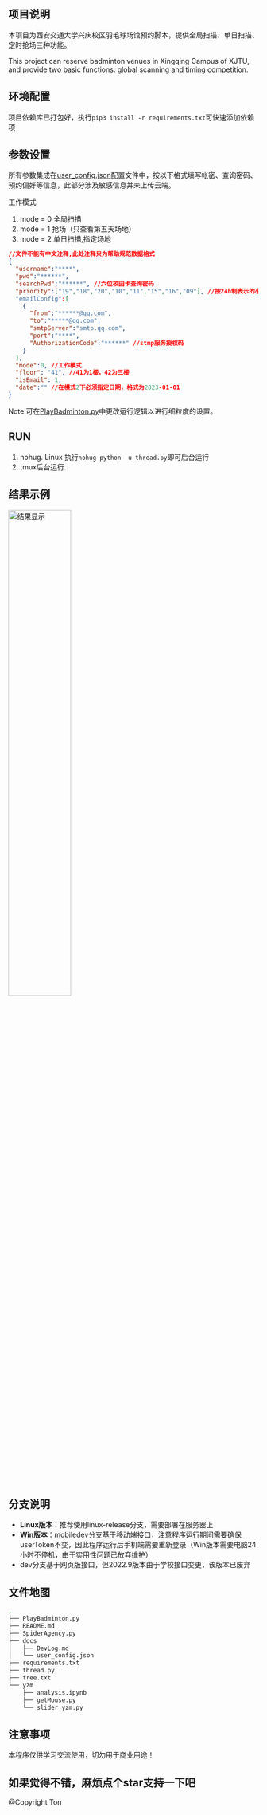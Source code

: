 ## 项目说明
本项目为西安交通大学兴庆校区羽毛球场馆预约脚本，提供全局扫描、单日扫描、定时抢场三种功能。

This project can reserve badminton venues in Xingqing Campus of XJTU, and provide two basic functions: global scanning and timing competition.

## 环境配置
项目依赖库已打包好，执行`pip3 install -r requirements.txt`可快速添加依赖项

## 参数设置
所有参数集成在[user_config.json](docs/user_config.json)配置文件中，按以下格式填写帐密、查询密码、预约偏好等信息，此部分涉及敏感信息并未上传云端。

工作模式
1. mode = 0 全局扫描  
2. mode = 1 抢场（只查看第五天场地） 
3. mode = 2  单日扫描,指定场地




```json
//文件不能有中文注释,此处注释只为帮助规范数据格式
{
  "username":"****",
  "pwd":"******",
  "searchPwd":"******", //六位校园卡查询密码
  "priority":["19","18","20","10","11","15","16","09"], //按24h制表示的小时优先级列表,20表示预约20；00——21:59的场地
  "emailConfig":[
    {
      "from":"******@qq.com",
      "to":"*****@qq.com",
      "smtpServer":"smtp.qq.com",
      "port":"****",
      "AuthorizationCode":"******" //stmp服务授权码
    }
  ],
  "mode":0, //工作模式
  "floor": "41", //41为1楼，42为三楼
  "isEmail": 1,
  "date":"" //在模式2下必须指定日期，格式为2023-01-01
}
```
Note:可在[PlayBadminton.py](PlayBadminton.py)中更改运行逻辑以进行细粒度的设置。
## RUN
 1. nohug. Linux 执行``nohug python -u thread.py``即可后台运行
 2. tmux后台运行. 

 ## 结果示例
 <img src="https://www.notion.so/image/https%3A%2F%2Fs3-us-west-2.amazonaws.com%2Fsecure.notion-static.com%2Fed88453c-82b1-4f40-85a8-5b60cf16f364%2FUntitled.png?table=block&spaceId=d7dc1ab1-646a-42b9-a1f8-81af0a705957&id=24945a1d-e2a3-470b-8d1d-13b85d75bfd2&width=2000&userId=be755080-78ce-4748-92c4-807604f56b10&cache=v2" alt = "结果显示" width="50%" style="margin:0 auto"/>

## 分支说明
- **Linux版本**：推荐使用linux-release分支，需要部署在服务器上
- **Win版本**：mobiledev分支基于移动端接口，注意程序运行期间需要确保userToken不变，因此程序运行后手机端需要重新登录（Win版本需要电脑24小时不停机，由于实用性问题已放弃维护）
- dev分支基于网页版接口，但2022.9版本由于学校接口变更，该版本已废弃


## 文件地图
```bash
.
├── PlayBadminton.py
├── README.md
├── SpiderAgency.py
├── docs
│   ├── DevLog.md
│   └── user_config.json
├── requirements.txt
├── thread.py
├── tree.txt
└── yzm
    ├── analysis.ipynb
    ├── getMouse.py
    └── slider_yzm.py
```   
## 注意事项
本程序仅供学习交流使用，切勿用于商业用途！

如果觉得不错，麻烦点个star支持一下吧
---
@Copyright Ton

